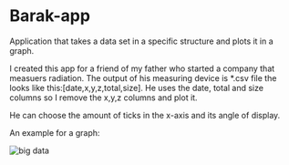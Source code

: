 # Barak-app
Application that takes a data set in a specific structure and plots it in a graph.

I created this app for a friend of my father who started a company that measuers radiation.
The output of his measuring device is *.csv file the looks like this:[date,x,y,z,total,size].
He uses the date, total and size columns so I remove the x,y,z columns and plot it.

He can choose the amount of ticks in the x-axis and its angle of display.

An example for a graph:

![big data](https://user-images.githubusercontent.com/102590409/224271494-f691dfa3-4f75-4772-ba61-fbfa7e021590.jpg)

